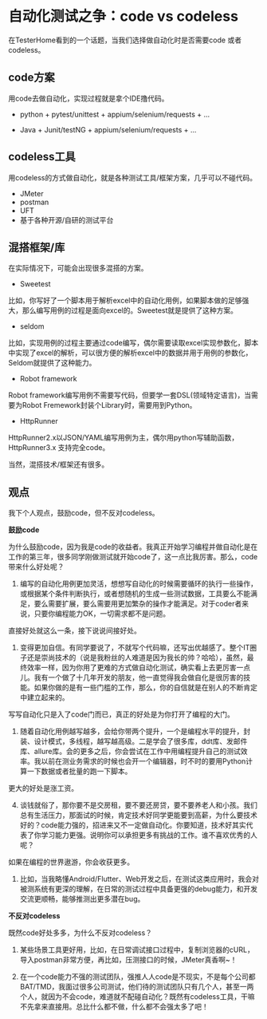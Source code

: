 # 自动化测试之争：code vs codeless

在TesterHome看到的一个话题，当我们选择做自动化时是否需要code 或者codeless。

## code方案

用code去做自动化，实现过程就是拿个IDE撸代码。

* python + pytest/unittest + appium/selenium/requests + ...

* Java + Junit/testNG + appium/selenium/requests + ...

## codeless工具

用codeless的方式做自动化，就是各种测试工具/框架方案，几乎可以不碰代码。

* JMeter
* postman
* UFT
* 基于各种开源/自研的测试平台


## 混搭框架/库

在实际情况下，可能会出现很多混搭的方案。

* Sweetest

比如，你写好了一个脚本用于解析excel中的自动化用例，如果脚本做的足够强大，那么编写用例的过程是面向excel的。Sweetest就是提供了这种方案。

* seldom

比如，实现用例的过程主要通过code编写，偶尔需要读取excel实现参数化，脚本中实现了excel的解析，可以很方便的解析excel中的数据并用于用例的参数化，Seldom就提供了这种能力。

* Robot framework

Robot framework编写用例不需要写代码，但要学一套DSL(领域特定语言)，当需要为Robot Fremework封装个Library时，需要用到Python。

* HttpRunner

HttpRunner2.x以JSON/YAML编写用例为主，偶尔用python写辅助函数，HttpRunner3.x 支持完全code。

当然，混搭技术/框架还有很多。

## 观点

我下个人观点，鼓励code，但不反对codeless。

__鼓励code__

为什么鼓励code，因为我是code的收益者。我真正开始学习编程并做自动化是在工作的第三年，很多同学刚做测试就开始code了，这一点比我厉害。那么，code带来什么好处呢？

1. 编写的自动化用例更加灵活，想想写自动化的时候需要循环的执行一些操作，或根据某个条件判断执行，或者想随机的生成一些测试数据，工具要么不能满足，要么需要扩展，要么需要用更加繁杂的操作才能满足。对于coder者来说，只要你编程能力OK，一切需求都不是问题。

直接好处就这么一条，接下说说间接好处。

1. 变得更加自信。有同学要说了，不就写个代码嘛，还写出优越感了。整个IT圈子还是崇尚技术的（说是我粉丝的人难道是因为我长的帅？哈哈），虽然，最终效率一样，因为你用了更难的方式做自动化测试，确实看上去更厉害一点儿。我有一个做了十几年开发的朋友，他一直觉得我会做自化是很厉害的技能。如果你做的是有一些门槛的工作，那么，你的自信就是在别人的不断肯定中建立起来的。

写写自动化只是入了code门而已，真正的好处是为你打开了编程的大门。

1. 随着自动化用例越写越多，会给你带两个提升，一个是编程水平的提升，封装、设计模式，多线程，越写越高级。二是学会了很多库，ddt库、发邮件库、allure库。会的更多之后，你会尝试在工作中用编程提升自己的测试效率。我以前在测业务需求的时候也会开一个编辑器，时不时的要用Python计算一下数据或者批量的跑一下脚本。

更大的好处是涨工资。

4. 谈钱就俗了，那你要不是交房租，要不要还房贷，要不要养老人和小孩。我们总有生活压力，那面试的时候，肯定技术好同学更能要到高薪，为什么要技术好的？code能力强的，招进来又不一定做自动化。你要知道，技术好其实代表了你学习能力更强。说明你可以承担更多有挑战的工作。谁不喜欢优秀的人呢？

如果在编程的世界遨游，你会收获更多。

1. 比如，当我略懂Android/Flutter、Web开发之后，在测试这类应用时，我会对被测系统有更深的理解，在日常的测试过程中具备更强的debug能力，和开发交流更顺畅，能够推测出更多潜在bug。



__不反对codeless__

既然code好处多多，为什么不反对codeless？

1. 某些场景工具更好用，比如，在日常调试接口过程中，复制浏览器的cURL，导入postman非常方便，再比如，压测接口的时候，JMeter真香啊~！

2. 在一个code能力不强的测试团队，强推人人code是不现实，不是每个公司都BAT/TMD，我面过很多公司测试，他们待的测试团队只有几个人，甚至一两个人，就因为不会code，难道就不配碰自动化？既然有codeless工具，干嘛不先拿来直接用。总比什么都不做，什么都不会强太多了吧！

